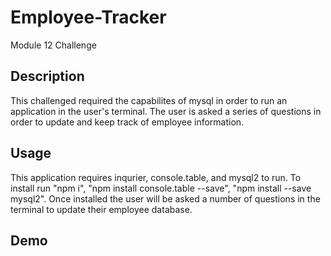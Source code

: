 # Employee-Tracker
Module 12 Challenge
## Description
This challenged required the capabilites of mysql in order to run an application in the user's terminal. The user is asked a series of questions in order to update and keep track of employee information. 
## Usage
This application requires inqurier, console.table, and mysql2 to run. To install run "npm i", "npm install console.table --save", "npm install --save mysql2". Once installed the user will be asked a number of questions in the terminal to update their employee database. 
## Demo
